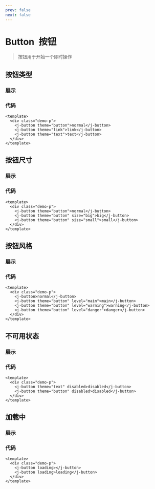 ```yaml
---
prev: false
next: false
---
```


<script setup>
  import ButtonDemo1 from '../components/button-demo-1.vue'
  import ButtonDemo2 from '../components/button-demo-2.vue'
  import ButtonDemo3 from '../components/button-demo-3.vue'
  import ButtonDemo4 from '../components/button-demo-4.vue'
  import ButtonDemo5 from '../components/button-demo-5.vue'

</script>

# Button &nbsp;按钮

> 按钮用于开始一个即时操作
>
## 按钮类型

### 展示

<button-demo-1 />

### 代码

``` vue
<template>
  <div class="demo-p">
    <j-button theme="button">normal</j-button>
    <j-button theme="link">link</j-button>
    <j-button theme="text">text</j-button>
  </div>
</template>
```

## 按钮尺寸

### 展示

<button-demo-2 />

### 代码

```vue
<template>
  <div class="demo-p">
    <j-button theme="button">normal</j-button>
    <j-button theme="button" size="big">big</j-button>
    <j-button theme="button" size="small">small</j-button>
  </div>
</template>
```

## 按钮风格

### 展示

<button-demo-3 />

### 代码

```vue
<template>
  <div class="demo-p">
    <j-button>normal</j-button>
    <j-button theme="button" level="main">main</j-button>
    <j-button theme="button" level="warning">warning</j-button>
    <j-button theme="button" level="danger">danger</j-button>
  </div>
</template>
```

## 不可用状态

### 展示

<button-demo-4 />

### 代码

```vue
<template>
  <div class="demo-p">
    <j-button theme="text" disabled>disabled</j-button>
    <j-button theme="button" disabled>disabled</j-button>
  </div>
</template>
```

## 加载中

### 展示

<button-demo-5 />

### 代码

```vue
<template>
  <div class="demo-p">
    <j-button loading></j-button>
    <j-button loading>loading</j-button>
  </div>
</template>
```
